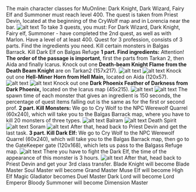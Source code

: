 The main character classes for MuOnline: Dark Knight, Dark Wizard, Fairy Elf and Summoner must reach level 400. The quest is taken from Priest Devin, located at the beginning of the CryWolf map and in Lorencia near the bar. 
![alt text](https://lh3.googleusercontent.com/-VTGd0b9pOas/WqSEdBIWEXI/AAAAAAAABXI/rqRIEYYbd6AJJW0bO-6hC3P23Q442_pNQCEwYBhgL/Priest+Dev) 
To take 3 quests, you must: For Dark Wizard, Dark Knight, Fairy elf, Summoner - have completed the 2nd quest, as well as with Marlon. Have a level of at least 400. Quest for 3 profession, consists of 3 parts. Find the ingredients you need. Kill certain monsters in Balgas Barrack. Kill Dark Elf on Balgas Refuge **1 part. Find ingredients:** Attention! **The order of the passage is important**, first the parts from Tarkan 2, then Aida and finally Icarus. Knock out one **Death-beam Knight Flame from the Death Beam Knight** are on Tarkan2 (157x217). 
![alt text](https://lh3.googleusercontent.com/-3_M838CXyhY/WqSSe_ydTvI/AAAAAAAABYU/ybNzS3_muEE6d7OJZF8zc3xVvYL6jWhlACLcBGAs/h150/Death%2BBeam%2BKnight.jpg) 
![alt text](https://lh3.googleusercontent.com/-zKISidCSp08/WqSEccNgT5I/AAAAAAAABW8/PHGaXRhVH-od2i2MWkIILTiPh39ZUHnnACEwYBhgL/Death-beam+Knight+Flame.png) Knock out one **Hell-Miner Horn from Hell Main,** located on Aida (120x57). 
![alt text](https://lh3.googleusercontent.com/-4u2kqhonzLQ/WqSSe7j7HDI/AAAAAAAABYQ/wGM0NWPssdkyTuPjRFB9HconAubA36UIwCLcBGAs/h150/Hell%2BMain.jpg) 
![alt text](https://lh3.googleusercontent.com/-HgtymPXUib0/WqSEcqTJ04I/AAAAAAAABXM/3Djw3VcdqFQPERzjGhykouVmTchTOZQBwCEwYBhgL/Hell-Miner+Horn.png) 
Knock out one **Dark Phoenix Feather of Darkness from Dark Phoenix,** located on the Icarus map (45x215). 
![alt text](https://lh3.googleusercontent.com/-70ZYGF6gQrE/WqSSe11mT9I/AAAAAAAABYY/tMozKmjDAggmZJYrOt0EX9qR0m0M--BbgCLcBGAs/h150/Dark%2BPhoenix.jpg) 
![alt text](https://lh3.googleusercontent.com/-PHngISa3UnA/WqSEbYfqiMI/AAAAAAAABXE/zueWQ3idxOk9k_26HVTR5Mqe2BNvorGNgCEwYBhgL/Dark+Phoenix+Feather.png) 
The spawn time of each monster that gives an ingredient is 150 seconds, the percentage of quest items falling out is the same as for the first or second prof. **2 part. Kill Monsters:** We go to Cry Wolf to the NPC Werewolf Quarrel (60x240), which will take you to the Balgas Barrack map, where you have to kill 20 monsters of three types. 
![alt text](https://lh3.googleusercontent.com/-yGmgVrum3J8/WqSKqynzOAI/AAAAAAAABXY/j7EYauhmJvcqvRX4hZHI5YWXfpmKE0wCQCLcBGAs/Werewolf+Quarel.jpg) 
Balram ![alt text](https://lh3.googleusercontent.com/-1WqTunSUwYA/WqSOvNFYKQI/AAAAAAAABX4/wO-5DzEXyQko7VnHCWQqmV4cYb4BPABRACLcBGAs/h180/Balram.jpg) 
Death Spirit ![alt text](https://lh3.googleusercontent.com/-PMZZXQe1Rts/WqSOvBUr4XI/AAAAAAAABX0/qh0H7xQKh4UFxpZD4NM3wHuvAARJNTuJQCLcBGAs/h180/Death+Spirit.jpg) 
Soram ![alt text](https://lh3.googleusercontent.com/-yunnHoMXm_A/WqSOv6NmikI/AAAAAAAABX8/k2jIO9m2KRc_QUfhcmDgvydS1KDeU0dHgCLcBGAs/h180/Soram.jpg) 
After that, head back to Priest Devin and get the last task. **3 part. Kill Dark Elf:** We go to Cry Wolf to the NPC Werewolf Quarrel (60x240), which will take you to the Balgas Barrack map, then go to the GateKeeper gate (120x168), which lets us pass to the Balgass Refuge map. 
![alt text](https://lh3.googleusercontent.com/-EuBclzqKUYw/WqSMNLKaPFI/AAAAAAAABXk/gpOUQOcXR9421qGSa4iVDdaoeQhpA1y2QCLcBGAs/GateKeeper.jpg) There you have to fight the Dark Elf, the time of the appearance of this monster is 3 hours. 
![alt text](https://lh3.googleusercontent.com/-6mhvQjl9n68/WqSOvNiDDxI/AAAAAAAABXw/JTJSpOUfaqAZIMIAXNbGFlcrstFianOOwCLcBGAs/h180/Dark+Elf.jpg) After that, head back to Priest Devin and get your 3rd class transfer. 
Blade Knight will become Blade Master 
Soul Master will become Grand Master 
Muse Elf will become High Elf 
Magic Gladiator becomes Duel Master 
Dark Lord will become Lord Emperor 
Bloody Summoner will become Dimension Master